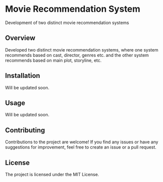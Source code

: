 # Movie Recommendation System

Development of two distinct movie recommendation systems

## Overview

Developed two distinct movie recommendation systems, where one system recommends based on cast, director, genres etc. and the other system recommends based on main plot, storyline, etc.

## Installation

Will be updated soon.

## Usage

Will be updated soon.

## Contributing

Contributions to the project are welcome! If you find any issues or have any suggestions for improvement, feel free to create an issue or a pull request.

## License

The project is licensed under the MIT License.
